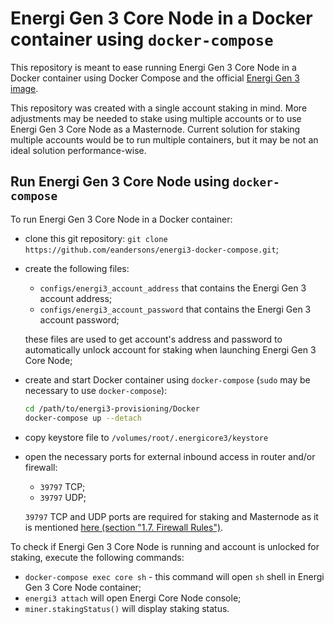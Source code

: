 # Energi Gen 3 Core Node in a Docker container using `docker-compose`

This repository is meant to ease running Energi Gen 3 Core Node in a Docker container using Docker Compose and the official [Energi Gen 3 image](https://hub.docker.com/r/energicryptocurrency/energi3).

This repository was created with a single account staking in mind. More adjustments may be needed to stake using multiple accounts or to use Energi Gen 3 Core Node as a Masternode.
Current solution for staking multiple accounts would be to run multiple containers, but it may be not an ideal solution performance-wise.

## Run Energi Gen 3 Core Node using `docker-compose`

To run Energi Gen 3 Core Node in a Docker container:

- clone this git repository: `git clone https://github.com/eandersons/energi3-docker-compose.git`;
- create the following files:
  - `configs/energi3_account_address` that contains the Energi Gen 3 account address;
  - `configs/energi3_account_password` that contains the Energi Gen 3 account password;

  these files are used to get account's address and password to automatically unlock account for staking when launching Energi Gen 3 Core Node;
- create and start Docker container using `docker-compose` (`sudo` may be necessary to use `docker-compose`):

  ``` sh
  cd /path/to/energi3-provisioning/Docker
  docker-compose up --detach
  ```
- copy keystore file to `/volumes/root/.energicore3/keystore`
- open the necessary ports for external inbound access in router and/or firewall:
  - `39797` TCP;
  - `39797` UDP;

  `39797` TCP and UDP ports are required for staking and Masternode as it is mentioned [here (section "1.7. Firewall Rules")](https://docs.energi.software/en/advanced/core-node-vps#h-17-firewall-rules).

To check if Energi Gen 3 Core Node is running and account is unlocked for staking, execute the following commands:

- `docker-compose exec core sh` - this command will open `sh` shell in Energi Gen 3 Core Node container;
- `energi3 attach` will open Energi Core Node console;
- `miner.stakingStatus()` will display staking status.

